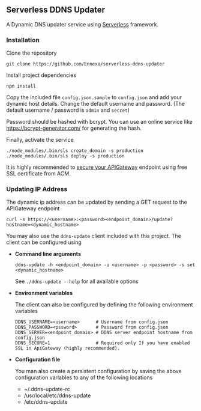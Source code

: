 ## Serverless DDNS Updater

A Dynamic DNS updater service using [Serverless](https://serverless.com/) framework.

### Installation

Clone the repository
```
git clone https://github.com/Ennexa/serverless-ddns-updater
```
Install project dependencies
```
npm install
```

Copy the included file `config.json.sample` to `config.json` and add your dynamic host details. Change the default username and password. (The default username / password is `admin` and `secret`)

Password should be hashed with bcrypt. You can use an online service like https://bcrypt-generator.com/ for generating the hash.

Finally, activate the service
```
./node_modules/.bin/sls create_domain -s production
./node_modules/.bin/sls deploy -s production
```

It is highly recommended to [secure your APIGateway](https://www.gorillastack.com/news/secure-your-serverless-projects-endpoints-with-aws-certificate-manager/) endpoint using free SSL certificate from ACM.

### Updating IP Address

The dynamic ip address can be updated by sending a GET request to the APIGateway endpoint

```
curl -s https://<username>:<password><endpoint_domain>/update?hostname=<dynamic_hostname>
```

You may also use the `ddns-update` client included with this project. The client can be configured using

- **Command line arguments**

  ```
  ddns-update -h <endpoint_domain> -u <username> -p <password> -s set <dynamic_hostname>
  ```

  See `./ddns-update --help` for all available options

- **Environment variables**
  
  The client can also be configured by defining the following environment variables
  ```
  DDNS_USERNAME=<username>      # Username from config.json
  DDNS_PASSWORD=<pssword>       # Password from config.json
  DDNS_SERVER=<endpoint_domain> # DDNS server endpoint hostname from config.json
  DDNS_SECURE=1                 # Required only If you have enabled SSL in ApiGateway (highly recommended).
  ```

- **Configuration file**
  
  You man also create a persistent configuration by saving the above configuration variables to any of the following locations
  - ~/.ddns-update-rc
  - /usr/local/etc/ddns-update
  - /etc/ddns-update
